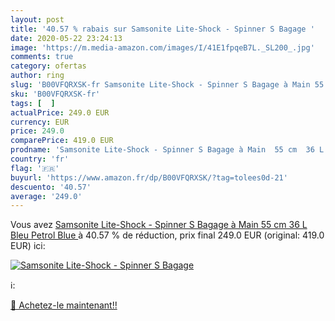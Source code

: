 ```yaml
---
layout: post
title: '40.57 % rabais sur Samsonite Lite-Shock - Spinner S Bagage '
date: 2020-05-22 23:24:13
image: 'https://m.media-amazon.com/images/I/41E1fpqeB7L._SL200_.jpg'
comments: true
category: ofertas
author: ring
slug: 'B00VFQRXSK-fr Samsonite Lite-Shock - Spinner S Bagage à Main 55 cm 36 L...'
sku: 'B00VFQRXSK-fr'
tags: [  ]
actualPrice: 249.0 EUR
currency: EUR
price: 249.0
comparePrice: 419.0 EUR
prodname: 'Samsonite Lite-Shock - Spinner S Bagage à Main  55 cm  36 L  Bleu  Petrol Blue '
country: 'fr'
flag: '🇫🇷'
buyurl: 'https://www.amazon.fr/dp/B00VFQRXSK/?tag=tolees0d-21'
descuento: '40.57'
average: '249.0'
---
```


Vous avez [Samsonite Lite-Shock - Spinner S Bagage à Main  55 cm  36 L  Bleu  Petrol Blue ](https://www.amazon.fr/dp/B00VFQRXSK/?tag=tolees0d-21)  à  40.57 % de réduction, prix final  249.0 EUR (original: 419.0 EUR) ici:

[![Samsonite Lite-Shock - Spinner S Bagage ](https://m.media-amazon.com/images/I/41E1fpqeB7L._SL200_.jpg)](https://www.amazon.fr/dp/B00VFQRXSK/?tag=tolees0d-21)

ℹ️:


[🛒 Achetez-le maintenant!!](https://www.amazon.fr/dp/B00VFQRXSK/?tag=tolees0d-21)
